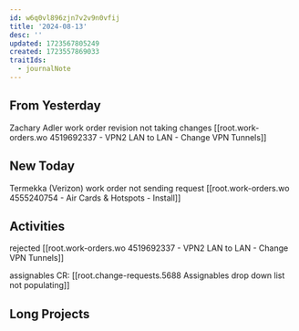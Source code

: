 ```yaml
---
id: w6q0vl896zjn7v2v9n0vfij
title: '2024-08-13'
desc: ''
updated: 1723567805249
created: 1723557869033
traitIds:
  - journalNote
---
```

## From Yesterday
Zachary Adler work order revision not taking changes [[root.work-orders.wo 4519692337 - VPN2 LAN to LAN - Change VPN Tunnels]]


## New Today
Termekka (Verizon) work order not sending request [[root.work-orders.wo 4555240754 - Air Cards & Hotspots - Install]]

## Activities
rejected [[root.work-orders.wo 4519692337 - VPN2 LAN to LAN - Change VPN Tunnels]]

assignables CR:  [[root.change-requests.5688 Assignables drop down list not populating]]

## Long Projects

